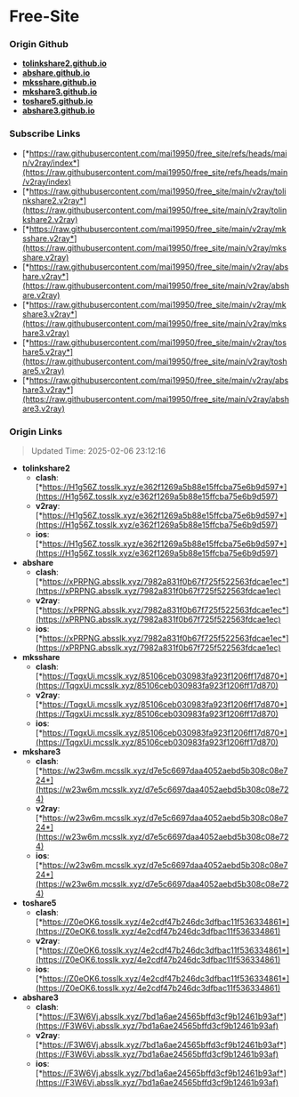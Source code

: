 # Free-Site

### Origin Github

- [**tolinkshare2.github.io**](https://github.com/tolinkshare2/tolinkshare2.github.io)
- [**abshare.github.io**](https://github.com/abshare/abshare.github.io)
- [**mksshare.github.io**](https://github.com/mksshare/mksshare.github.io)
- [**mkshare3.github.io**](https://github.com/mkshare3/mkshare3.github.io)
- [**toshare5.github.io**](https://github.com/toshare5/toshare5.github.io)
- [**abshare3.github.io**](https://github.com/abshare3/abshare3.github.io)

### Subscribe Links

- [*https://raw.githubusercontent.com/mai19950/free_site/refs/heads/main/v2ray/index*](https://raw.githubusercontent.com/mai19950/free_site/refs/heads/main/v2ray/index)
- [*https://raw.githubusercontent.com/mai19950/free_site/main/v2ray/tolinkshare2.v2ray*](https://raw.githubusercontent.com/mai19950/free_site/main/v2ray/tolinkshare2.v2ray)
- [*https://raw.githubusercontent.com/mai19950/free_site/main/v2ray/mksshare.v2ray*](https://raw.githubusercontent.com/mai19950/free_site/main/v2ray/mksshare.v2ray)
- [*https://raw.githubusercontent.com/mai19950/free_site/main/v2ray/abshare.v2ray*](https://raw.githubusercontent.com/mai19950/free_site/main/v2ray/abshare.v2ray)
- [*https://raw.githubusercontent.com/mai19950/free_site/main/v2ray/mkshare3.v2ray*](https://raw.githubusercontent.com/mai19950/free_site/main/v2ray/mkshare3.v2ray)
- [*https://raw.githubusercontent.com/mai19950/free_site/main/v2ray/toshare5.v2ray*](https://raw.githubusercontent.com/mai19950/free_site/main/v2ray/toshare5.v2ray)
- [*https://raw.githubusercontent.com/mai19950/free_site/main/v2ray/abshare3.v2ray*](https://raw.githubusercontent.com/mai19950/free_site/main/v2ray/abshare3.v2ray)

### Origin Links

> Updated Time: 2025-02-06 23:12:16

- **tolinkshare2**
  - **clash**: [*https://H1g56Z.tosslk.xyz/e362f1269a5b88e15ffcba75e6b9d597*](https://H1g56Z.tosslk.xyz/e362f1269a5b88e15ffcba75e6b9d597)
  - **v2ray**: [*https://H1g56Z.tosslk.xyz/e362f1269a5b88e15ffcba75e6b9d597*](https://H1g56Z.tosslk.xyz/e362f1269a5b88e15ffcba75e6b9d597)
  - **ios**: [*https://H1g56Z.tosslk.xyz/e362f1269a5b88e15ffcba75e6b9d597*](https://H1g56Z.tosslk.xyz/e362f1269a5b88e15ffcba75e6b9d597)
- **abshare**
  - **clash**: [*https://xPRPNG.absslk.xyz/7982a831f0b67f725f522563fdcae1ec*](https://xPRPNG.absslk.xyz/7982a831f0b67f725f522563fdcae1ec)
  - **v2ray**: [*https://xPRPNG.absslk.xyz/7982a831f0b67f725f522563fdcae1ec*](https://xPRPNG.absslk.xyz/7982a831f0b67f725f522563fdcae1ec)
  - **ios**: [*https://xPRPNG.absslk.xyz/7982a831f0b67f725f522563fdcae1ec*](https://xPRPNG.absslk.xyz/7982a831f0b67f725f522563fdcae1ec)
- **mksshare**
  - **clash**: [*https://TqgxUi.mcsslk.xyz/85106ceb030983fa923f1206ff17d870*](https://TqgxUi.mcsslk.xyz/85106ceb030983fa923f1206ff17d870)
  - **v2ray**: [*https://TqgxUi.mcsslk.xyz/85106ceb030983fa923f1206ff17d870*](https://TqgxUi.mcsslk.xyz/85106ceb030983fa923f1206ff17d870)
  - **ios**: [*https://TqgxUi.mcsslk.xyz/85106ceb030983fa923f1206ff17d870*](https://TqgxUi.mcsslk.xyz/85106ceb030983fa923f1206ff17d870)
- **mkshare3**
  - **clash**: [*https://w23w6m.mcsslk.xyz/d7e5c6697daa4052aebd5b308c08e724*](https://w23w6m.mcsslk.xyz/d7e5c6697daa4052aebd5b308c08e724)
  - **v2ray**: [*https://w23w6m.mcsslk.xyz/d7e5c6697daa4052aebd5b308c08e724*](https://w23w6m.mcsslk.xyz/d7e5c6697daa4052aebd5b308c08e724)
  - **ios**: [*https://w23w6m.mcsslk.xyz/d7e5c6697daa4052aebd5b308c08e724*](https://w23w6m.mcsslk.xyz/d7e5c6697daa4052aebd5b308c08e724)
- **toshare5**
  - **clash**: [*https://Z0eOK6.tosslk.xyz/4e2cdf47b246dc3dfbac11f536334861*](https://Z0eOK6.tosslk.xyz/4e2cdf47b246dc3dfbac11f536334861)
  - **v2ray**: [*https://Z0eOK6.tosslk.xyz/4e2cdf47b246dc3dfbac11f536334861*](https://Z0eOK6.tosslk.xyz/4e2cdf47b246dc3dfbac11f536334861)
  - **ios**: [*https://Z0eOK6.tosslk.xyz/4e2cdf47b246dc3dfbac11f536334861*](https://Z0eOK6.tosslk.xyz/4e2cdf47b246dc3dfbac11f536334861)
- **abshare3**
  - **clash**: [*https://F3W6Vj.absslk.xyz/7bd1a6ae24565bffd3cf9b12461b93af*](https://F3W6Vj.absslk.xyz/7bd1a6ae24565bffd3cf9b12461b93af)
  - **v2ray**: [*https://F3W6Vj.absslk.xyz/7bd1a6ae24565bffd3cf9b12461b93af*](https://F3W6Vj.absslk.xyz/7bd1a6ae24565bffd3cf9b12461b93af)
  - **ios**: [*https://F3W6Vj.absslk.xyz/7bd1a6ae24565bffd3cf9b12461b93af*](https://F3W6Vj.absslk.xyz/7bd1a6ae24565bffd3cf9b12461b93af)
